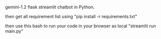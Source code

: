 gemini-1.2 flask streamlit chatbot in Python.

then get all requirement list using "pip install -r requirements.txt"

then use this bash to run your code in your browser as local "streamlit run main.py"


